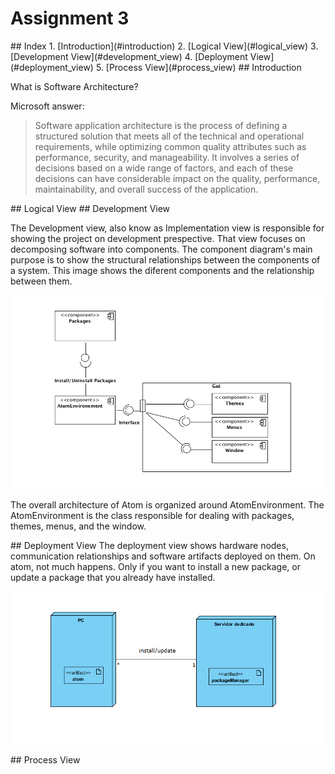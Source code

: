 # Assignment 3

<a name="index"/>
## Index
1. [Introduction](#introduction)
2. [Logical View](#logical_view)
3. [Development View](#development_view)
4. [Deployment View](#deployment_view)
5. [Process View](#process_view)

<a name="introduction"/>
## Introduction

What is Software Architecture?

Microsoft answer:

>Software application architecture is the process of defining a structured solution that meets all of the technical and operational requirements, while optimizing common quality attributes such as performance, security, and manageability. It involves a series of decisions based on a wide range of factors, and each of these decisions can have considerable impact on the quality, performance, maintainability, and overall success of the application.

<a name="logical_view"/>
## Logical View

<a name="development_view"/>
## Development View

The Development view, also know as Implementation view is responsible for showing the project on development prespective. That view focuses on decomposing software into components. The component diagram's main purpose is to show the structural relationships between the components of a system.
This image shows the diferent components and the relationship between them.

![Image](https://github.com/MariaJoaoMiraPaulo/language-html/blob/master/ESOF%20-%20docs/res/atomComponentDiagram.png)

The overall architecture of Atom is organized around AtomEnvironment. The AtomEnvironment is the class responsible for dealing with packages, themes, menus, and the window.


<a name="deployment_view"/>
## Deployment View
The deployment view shows hardware nodes, communication relationships and software artifacts deployed on them.
On atom, not much happens. Only if you want to install a new package, or update a package that you already have installed.

![Image](https://github.com/MariaJoaoMiraPaulo/language-html/blob/master/ESOF%20-%20docs/res/atomDeployment.png?raw=true)

<a name="process_view"/>
## Process View
